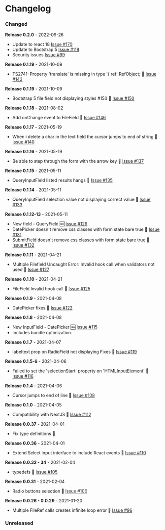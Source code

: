 # Changelog

### Changed

**Release 0.2.0** - 2022-09-26
- Update to react 18 [Issue  #170](https://github.com/joegasewicz/react-bare-forms/issues/#170)
- Update to Bootstrap 5 [Issue  #118](https://github.com/joegasewicz/react-bare-forms/issues/#118)
- Security issues [Issue  #99](https://github.com/joegasewicz/react-bare-forms/issues/#99)

**Release 0.1.19** - 2021-10-09
- TS2741: Property 'translate' is missing in type '{ ref: RefObject<HTMLFormElement>; 🐛 [Issue  #143](https://github.com/joegasewicz/react-bare-forms/issues/#143)

**Release 0.1.19** - 2021-10-09
- Bootstrap 5 file field not displaying styles #150 🐛 [Issue  #150](https://github.com/joegasewicz/react-bare-forms/issues/#150)

**Release 0.1.18** - 2021-08-02
- Add onChange event to FileField 🐛 [Issue  #146](https://github.com/joegasewicz/react-bare-forms/issues/#146)

**Release 0.1.17** - 2021-05-19
- When i delete a char in the text field the cursor jumps to end of string  🐛 [Issue  #140](https://github.com/joegasewicz/react-bare-forms/issues/#140)

**Release 0.1.16** - 2021-05-19
- Be able to step through the form with the arrow key 🐛 [Issue  #137](https://github.com/joegasewicz/react-bare-forms/issues/#137)

**Release 0.1.15** - 2021-05-11
- QueryInputField listed results hangs 🐛 [Issue  #135](https://github.com/joegasewicz/react-bare-forms/issues/#135)

**Release 0.1.14** - 2021-05-11
- QueryInputField selection value not displaying correct value 🐛 [Issue  #133](https://github.com/joegasewicz/react-bare-forms/issues/#133)

**Release 0.1.12-13** - 2021-05-11
- New field - QueryField 🆕 [Issue #129](https://github.com/joegasewicz/react-bare-forms/issues/#129)
- DatePicker doesn't remove css classes with form state bare true 🐛 [Issue  #131](https://github.com/joegasewicz/react-bare-forms/issues/#131)
- SubmitField doesn't remove css classes with form state bare true 🐛 [Issue  #132](https://github.com/joegasewicz/react-bare-forms/issues/#132)

**Release 0.1.11** - 2021-04-21
- Multiple Filefield Uncaught Error: Invalid hook call when validators not used 🐛 [Issue  #127](https://github.com/joegasewicz/react-bare-forms/issues/#127)

**Release 0.1.10** - 2021-04-21
- FileField Invalid hook call 🐛 [Issue  #125](https://github.com/joegasewicz/react-bare-forms/issues/#125)

**Release 0.1.9** - 2021-04-08
- DatePicker fixes 🐛 [Issue  #122](https://github.com/joegasewicz/react-bare-forms/issues/#122)

**Release 0.1.8** - 2021-04-08
- New InputField - DatePicker 🆕 [Issue #115](https://github.com/joegasewicz/react-bare-forms/issues/#115)
- Includes bundle optimization. 

**Release 0.1.7** - 2021-04-07
- labeltext prop on RadioField not displaying Fixes  🐛 [Issue #119](https://github.com/joegasewicz/react-bare-forms/issues/119)

**Release 0.1.5-6** - 2021-04-06
- Failed to set the 'selectionStart' property on 'HTMLInputElement'  🐛 [Issue #116](https://github.com/joegasewicz/react-bare-forms/issues/116)

**Release 0.1.4** - 2021-04-06
- Cursor jumps to end of line  🐛 [Issue #108](https://github.com/joegasewicz/react-bare-forms/issues/108)

**Release 0.1.0** - 2021-04-05
- Compatibility with NextJS 🐛 [Issue #112](https://github.com/joegasewicz/react-bare-forms/issues/112)

**Release 0.0.37** - 2021-04-01
- Fix type definitions 🐛

**Release 0.0.36** - 2021-04-01
- Extend Select input interface to include React events 🐛 [Issue #110](https://github.com/joegasewicz/react-bare-forms/issues/110)

**Release 0.0.32 - 34** - 2021-02-04
- typedefs 🐛 [Issue #105](https://github.com/joegasewicz/react-bare-forms/issues/105)

**Release 0.0.31** - 2021-02-04
-  Radio buttons selection 🐛 [Issue #100](https://github.com/joegasewicz/react-bare-forms/issues/100)

**Release 0.0.26 - 0.0.29** - 2021-01-20
-  Multiple FileRef calls creates infinite loop error 🐛 [Issue #96](https://github.com/joegasewicz/react-bare-forms/issues/96)


### Unreleased

